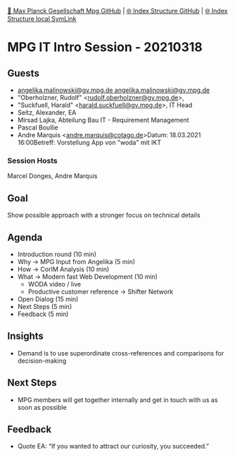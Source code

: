 [📁 Max Planck Gesellschaft Mpg GitHub](/cerulean-circle-unlimited-2cu/customer/sales/max-planck-gesellschaft-mpg.md) | [🌐 Index Structure GitHub](/cerulean-circle-unlimited-2cu/customer/sales/max-planck-gesellschaft-mpg/mpg-it-intro-session-20210318.md) | [🌐 Index Structure local SymLink](./mpg-it-intro-session-20210318.entry.md)

# MPG IT Intro Session - 20210318

## Guests

- [angelika.malinowski@gv.mpg.de <angelika.malinowski@gv.mpg.de>](https://ox.hosteurope.de/appsuite/#)
- "Oberholzner, Rudolf" <[rudolf.oberholzner@gv.mpg.de](mailto:rudolf.oberholzner@gv.mpg.de)\>,
- "Suckfuell, Harald" <[harald.suckfuell@gv.mpg.de](mailto:harald.suckfuell@gv.mpg.de)\>, IT Head
- Seitz, Alexander, EA
- Mirsad Lajka, Abteilung Bau IT - Requirement Management
- Pascal Boullie
- Andre Marquis <[andre.marquis@cotago.de](mailto:andre.marquis@cotago.de)\>Datum: 18.03.2021 16:00Betreff: Vorstellung App von "woda" mit IKT

### Session Hosts

Marcel Donges, Andre Marquis

## Goal

Show possible approach with a stronger focus on technical details

## Agenda

- Introduction round (10 min)
- Why → MPG Input from Angelika (5 min)
- How → CorIM Analysis (10 min)
- What → Modern fast Web Development (10 min)
  - WODA video / live
  - Productive customer reference → Shifter Network
- Open Dialog (15 min)
- Next Steps (5 min)
- Feedback (5 min)

## Insights

- Demand is to use superordinate cross-references and comparisons for decision-making

## Next Steps

- MPG members will get together internally and get in touch with us as soon as possible

## Feedback

- Quote EA: “If you wanted to attract our curiosity, you succeeded.”
